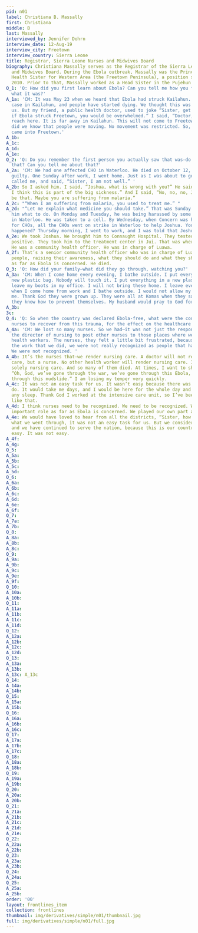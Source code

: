 ```yaml
---
pid: n01
label: Christiana B. Massally
first: Christiana
middle: B
last: Massally
interviewed_by: Jennifer Dohrn
interview_date: 12-Aug-19
interview_city: Freetown
interview_country: Sierra Leone
title: Registrar, Sierra Leone Nurses and Midwives Board
biography: Christiana Massally serves as the Registrar of the Sierra Leone Nurses
  and Midwives Board. During the Ebola outbreak, Massally was the Principal Public
  Health Sister for Western Area (the Freetown Peninsula), a position she held from
  2010. Prior to that, Massally worked as a Head Sister in the Pujehun District.
Q_1: 'Q: How did you first learn about Ebola? Can you tell me how you first even knew
  what it was?'
A_1a: 'CM: It was May 23 when we heard that Ebola had struck Kailahun. There was a
  case in Kailahun, and people have started dying. We thought this was far away from
  us. But my friend, a public health doctor, used to joke “Sister, get ready, because
  if Ebola struck Freetown, you would be overwhelmed.” I said, “Doctor, it will not
  reach here. It is far away in Kailahun. This will not come to Freetown.” Little
  did we know that people were moving. No movement was restricted. So, alas, a case
  came into Freetown.'
A_1b: 
A_1c: 
A_1d: 
A_1e: 
Q_2: 'Q: Do you remember the first person you actually saw that was—do you remember
  that? Can you tell me about that?'
A_2a: 'CM: We had one affected CHO in Waterloo. He died on October 12, 2014. I feel
  guilty. One Sunday after work, I went home. Just as I was about to go to bed, he
  called me, and said, “Sister, I am not well.” '
A_2b: So I asked him. I said, “Joshua, what is wrong with you?” He said, “Sister,
  I think this is part of the big sickness.” And I said, “No, no, no, Joshua. It can’t
  be that. Maybe you are suffering from malaria.” 
A_2c: "“When I am suffering from malaria, you used to treat me.” "
A_2d: "“Let me explain what medicine you should take.” That was Sunday night. I told
  him what to do. On Monday and Tuesday, he was being harassed by some political people
  in Waterloo. He was taken to a cell. By Wednesday, when Concern was having training
  for CHOs, all the CHOs went on strike in Waterloo to help Joshua. You know what
  happened? Thursday morning, I went to work, and I was told that Joshua had Ebola. "
A_2e: We took Joshua. We brought him to Connaught Hospital. They tested him. He was
  positive. They took him to the treatment center in Jui. That was where he died.
  He was a community health officer. He was in charge of Luawa. 
A_2f: That’s a senior community health officer who was in charge of Luawa, sensitizing
  people, raising their awareness, what they should do and what they should not do,
  as far as Ebola is concerned. He died. 
Q_3: 'Q: How did your family—what did they go through, watching you?'
A_3a: 'CM: When I come home every evening, I bathe outside. I put everything in a
  new plastic bag. Nobody will touch it. I put everything in a new plastic bag. I
  leave my boots in my office. I will not bring these home. I leave everything outside
  when I come home from work and I bathe outside. I would not allow my kids to touch
  me. Thank God they were grown up. They were all at Komas when they saw this, so
  they know how to prevent themselves. My husband would pray to God for me every morning. '
A_3b: 
3c: 
Q_4: 'Q: So when the country was declared Ebola-free, what were the consequences for
  nurses to recover from this trauma, for the effect on the healthcare system?'
A_4a: 'CM: We lost so many nurses. So we had—it was not just the responsibility of
  the director of nursing to post other nurses to those places where we lost those
  health workers. The nurses, they felt a little bit frustrated, because with all
  the work that we did, we were not really recognized as people that have worked.
  We were not recognized. '
A_4b: It’s the nurses that—we render nursing care. A doctor will not render nursing
  care, but a nurse. No other health worker will render nursing care. It is only,
  solely nursing care. And so many of them died. At times, I want to shout, to say,
  “Oh, God, we’ve gone through the war, we’ve gone through this Ebola, we’ve gone
  through this mudslide.” I am losing my temper very quickly. 
A_4c: It was not an easy task for us. It wasn’t easy because there was too much to
  do. It would take me days, and I would be here for the whole day and night without
  any sleep. Thank God I worked at the intensive care unit, so I’ve been used to working
  like that. 
A_4d: I think nurses need to be recognized. We need to be recognized. We played an
  important role as far as Ebola is concerned. We played our own part as nurses. 
A_4e: We would have loved to hear from all the districts, “Sister, how is it?” For
  what we went through, it was not an easy task for us. But we consider ourselves,
  and we have continued to serve the nation, because this is our country. It was not
  easy. It was not easy. 
A_4f: 
A_4g: 
Q_5: 
A_5a: 
A_5b: 
A_5c: 
A_5d: 
Q_6: 
A_6a: 
A_6b: 
A_6c: 
A_6d: 
A_6e: 
A_6f: 
Q_7: 
A_7a: 
A_7b: 
Q_8: 
A_8a: 
A_8b: 
A_8c: 
Q_9: 
A_9a: 
A_9b: 
A_9c: 
A_9e: 
A_9f: 
Q_10: 
A_10a: 
A_10b: 
Q_11: 
A_11a: 
A_11b: 
A_11c: 
A_11d: 
Q_12: 
A_12a: 
A_12b: 
A_12c: 
A_12d: 
Q_13: 
A_13a: 
A_13b: 
A_13c: A_13c
Q_14: 
A_14a: 
A_14b: 
Q_15: 
A_15a: 
A_15b: 
Q_16: 
A_16a: 
A_16b: 
A_16c: 
Q_17: 
A_17a: 
A_17b: 
A_17c: 
Q_18: 
A_18a: 
A_18b: 
Q_19: 
A_19a: 
A_19b: 
Q_20: 
A_20a: 
A_20b: 
Q_21: 
A_21a: 
A_21b: 
A_21c: 
A_21d: 
A_21e: 
Q_22: 
A_22a: 
A_22b: 
Q_23: 
A_23a: 
A_23b: 
Q_24: 
A_24a: 
Q_25: 
A_25a: 
A_25b: 
order: '00'
layout: frontlines_item
collection: frontlines
thumbnail: img/derivatives/simple/n01/thumbnail.jpg
full: img/derivatives/simple/n01/full.jpg
---
```

